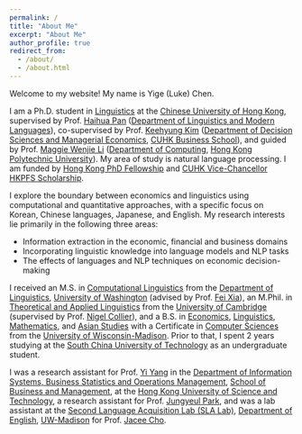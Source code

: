 ```yaml
---
permalink: /
title: "About Me"
excerpt: "About Me"
author_profile: true
redirect_from: 
  - /about/
  - /about.html
---
```


Welcome to my website! My name is Yige (Luke) Chen. 

I am a Ph.D. student in [Linguistics](http://ling.cuhk.edu.hk/index.php) at the [Chinese University of Hong Kong](https://www.cuhk.edu.hk/english/), supervised by Prof. [Haihua Pan](http://ling.cuhk.edu.hk/p_pan.php) ([Department of Linguistics and Modern Languages](http://ling.cuhk.edu.hk/)), co-supervised by Prof. [Keehyung Kim](https://www.bschool.cuhk.edu.hk/staff/kim-keehyung/) ([Department of Decision Sciences and Managerial Economics](https://www.bschool.cuhk.edu.hk/departments/decision-sciences-and-managerial-economics/), [CUHK Business School](https://www.bschool.cuhk.edu.hk/)), and guided by Prof. [Maggie Wenjie Li](https://www.polyu.edu.hk/comp/people/academic-staff/prof-li-wenjie-maggie/) ([Department of Computing](https://www.polyu.edu.hk/comp/), [Hong Kong Polytechnic University](https://www.polyu.edu.hk/en/)). My area of study is natural language processing. I am funded by [Hong Kong PhD Fellowship](https://www.ugc.edu.hk/eng/rgc/funding_opport/hkpfs/) and [CUHK Vice-Chancellor HKPFS Scholarship](https://www.gs.cuhk.edu.hk/admissions/scholarships-fees/hkpfs). 

I explore the boundary between economics and linguistics using computational and quantitative approaches, with a specific focus on Korean, Chinese languages, Japanese, and English. My research interests lie primarily in the following three areas: 

* Information extraction in the economic, financial and business domains
* Incorporating linguistic knowledge into language models and NLP tasks
* The effects of languages and NLP techniques on economic decision-making

I received an M.S. in [Computational Linguistics](https://www.compling.uw.edu/) from the [Department of Linguistics](https://linguistics.washington.edu/), [University of Washington](https://www.washington.edu/) (advised by Prof. [Fei Xia](https://linguistics.washington.edu/people/fei-xia)), an M.Phil. in [Theoretical and Applied Linguistics](https://www.mmll.cam.ac.uk/dtal) from the [University of Cambridge](https://www.cam.ac.uk/) (supervised by Prof. [Nigel Collier](https://www.mmll.cam.ac.uk/nhc30)), and a B.S. in [Economics](https://econ.wisc.edu/), [Linguistics](https://langsci.wisc.edu/), [Mathematics](http://www.math.wisc.edu/), and [Asian Studies](https://eastasia.wisc.edu/) with a Certificate in [Computer Sciences](https://www.cs.wisc.edu/) from the [University of Wisconsin-Madison](https://www.wisc.edu/). Prior to that, I spent 2 years studying at the [South China University of Technology](https://www.scut.edu.cn/new/) as an undergraduate student. 

I was a research assistant for Prof. [Yi Yang](https://isom.hkust.edu.hk/faculty-and-staff/directory/imyiyang) in the [Department of Information Systems, Business Statistics and Operations Management](https://isom.hkust.edu.hk/), [School of Business and Management](https://bm.hkust.edu.hk/), at the [Hong Kong University of Science and Technology](https://hkust.edu.hk/), a research assistant for Prof. [Jungyeul Park](https://linguistics.ubc.ca/profile/jungyeul-park), and was a lab assistant at the [Second Language Acquisition Lab (SLA Lab)](https://dept.english.wisc.edu/slalab/), [Department of English](https://english.wisc.edu/), [UW-Madison](https://www.wisc.edu/) for Prof. [Jacee Cho](https://english.wisc.edu/staff/cho-jacee/). 
